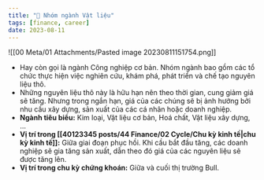 ```yaml
---
title: "🌱 Nhóm ngành Vật liệu"
tags: [finance, career]
date: 2023-08-11
---
```


![[00 Meta/01 Attachments/Pasted image 20230811151754.png]]

- Hay còn gọi là ngành Công nghiệp cơ bản. Nhóm ngành bao gồm các tổ chức thực hiện việc nghiên cứu, khám phá, phát triển và chế tạo nguyên liệu thô. 
- Những nguyên liệu thô này là hữu hạn nên theo thời gian, cung giảm giá sẽ tăng. Nhưng trong ngắn hạn, giá của các chúng sẽ bị ảnh hưởng bởi nhu cầu xây dựng, sản xuất của các cá nhân hoặc doanh nghiệp.
- **Ngành tiêu biểu:** Kim loại, Vật liệu cơ bản, Hoá chất, Vật liệu xây dựng, ...
- **Vị trí trong [[40123345 posts/44 Finance/02 Cycle/Chu kỳ kinh tế|chu kỳ kinh tế]]:** Giữa giai đoạn phục hồi. Khi cầu bắt đầu tăng, các doanh nghiệp sẽ gia tăng sản xuất, dẫn theo đó giá của các nguyên liệu sẽ được tăng lên.
- **Vị trí trong chu kỳ chứng khoán:** Giữa và cuối thị trường Bull.